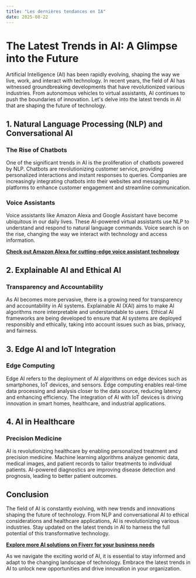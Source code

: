 ```yaml
---
title: "Les dernières tendances en IA"
date: 2025-08-22
---
```


# The Latest Trends in AI: A Glimpse into the Future

Artificial Intelligence (AI) has been rapidly evolving, shaping the way we live, work, and interact with technology. In recent years, the field of AI has witnessed groundbreaking developments that have revolutionized various industries. From autonomous vehicles to virtual assistants, AI continues to push the boundaries of innovation. Let's delve into the latest trends in AI that are shaping the future of technology.

## 1. Natural Language Processing (NLP) and Conversational AI

### The Rise of Chatbots
One of the significant trends in AI is the proliferation of chatbots powered by NLP. Chatbots are revolutionizing customer service, providing personalized interactions and instant responses to queries. Companies are increasingly integrating chatbots into their websites and messaging platforms to enhance customer engagement and streamline communication.

### Voice Assistants
Voice assistants like Amazon Alexa and Google Assistant have become ubiquitous in our daily lives. These AI-powered virtual assistants use NLP to understand and respond to natural language commands. Voice search is on the rise, changing the way we interact with technology and access information. 

**[Check out Amazon Alexa for cutting-edge voice assistant technology](https://www.amazon.fr/amazonprime?_encoding=UTF8&primeCampaignId=prime_assoc_ft&tag=zenzen0d-21France)**

## 2. Explainable AI and Ethical AI

### Transparency and Accountability
As AI becomes more pervasive, there is a growing need for transparency and accountability in AI systems. Explainable AI (XAI) aims to make AI algorithms more interpretable and understandable to users. Ethical AI frameworks are being developed to ensure that AI systems are deployed responsibly and ethically, taking into account issues such as bias, privacy, and fairness.

## 3. Edge AI and IoT Integration

### Edge Computing
Edge AI refers to the deployment of AI algorithms on edge devices such as smartphones, IoT devices, and sensors. Edge computing enables real-time data processing and analysis closer to the data source, reducing latency and enhancing efficiency. The integration of AI with IoT devices is driving innovation in smart homes, healthcare, and industrial applications.

## 4. AI in Healthcare

### Precision Medicine
AI is revolutionizing healthcare by enabling personalized treatment and precision medicine. Machine learning algorithms analyze genomic data, medical images, and patient records to tailor treatments to individual patients. AI-powered diagnostics are improving disease detection and prognosis, leading to better patient outcomes.

## Conclusion

The field of AI is constantly evolving, with new trends and innovations shaping the future of technology. From NLP and conversational AI to ethical considerations and healthcare applications, AI is revolutionizing various industries. Stay updated on the latest trends in AI to harness the full potential of this transformative technology.

**[Explore more AI solutions on Fiverr for your business needs](https://go.fiverr.com/visit/?bta=1071918&brand=fiverrmarketplace)**

As we navigate the exciting world of AI, it is essential to stay informed and adapt to the changing landscape of technology. Embrace the latest trends in AI to unlock new opportunities and drive innovation in your organization.